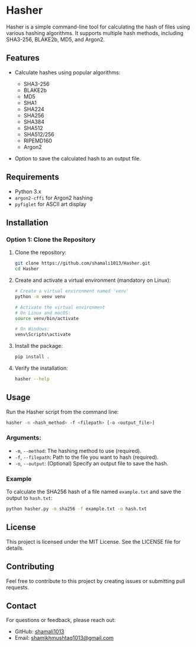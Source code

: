# Hasher

Hasher is a simple command-line tool for calculating the hash of files using various hashing algorithms. It supports multiple hash methods, including SHA3-256, BLAKE2b, MD5, and Argon2.

## Features

- Calculate hashes using popular algorithms:
  - SHA3-256
  - BLAKE2b
  - MD5
  - SHA1
  - SHA224
  - SHA256
  - SHA384
  - SHA512
  - SHA512/256
  - RIPEMD160
  - Argon2

- Option to save the calculated hash to an output file.

## Requirements

- Python 3.x
- `argon2-cffi` for Argon2 hashing
- `pyfiglet` for ASCII art display

## Installation

### Option 1: Clone the Repository

1. Clone the repository:
   ```bash
   git clone https://github.com/shamali1013/Hasher.git
   cd Hasher
   ```

2. Create and activate a virtual environment (mandatory on Linux):
   ```bash
   # Create a virtual environment named 'venv'
   python -m venv venv
   
   # Activate the virtual environment
   # On Linux and macOS:
   source venv/bin/activate
   
   # On Windows:
   venv\Scripts\activate
   ```

3. Install the package:
   ```bash
   pip install .
   ```

4. Verify the installation:
   ```bash
   hasher --help
   ```


## Usage

Run the Hasher script from the command line:
```bash
hasher -m <hash_method> -f <filepath> [-o <output_file>]
```

### Arguments:
- `-m`, `--method`: The hashing method to use (required).
- `-f`, `--filepath`: Path to the file you want to hash (required).
- `-o`, `--output`: (Optional) Specify an output file to save the hash.

### Example
To calculate the SHA256 hash of a file named `example.txt` and save the output to `hash.txt`:
```bash
python hasher.py -m sha256 -f example.txt -o hash.txt
```

## License

This project is licensed under the MIT License. See the LICENSE file for details.

## Contributing

Feel free to contribute to this project by creating issues or submitting pull requests.

## Contact

For questions or feedback, please reach out:

- GitHub: [shamali1013](https://github.com/shamali1013)
- Email: [shamikhmushtaq1013@gmail.com](mailto:shamikhmushtaq1013@gmail.com)
